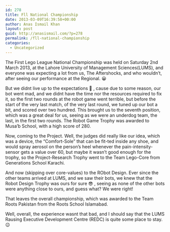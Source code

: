 ```yaml
---
id: 278
title: Fll National Championship
date: 2013-03-09T16:39:58+00:00
author: Anas Ismail Khan
layout: post
guid: http://anasismail.com/?p=278
permalink: /fll-national-championship
categories:
  - Uncategorized
---
```

The First Lego League National Championship was held on Saturday 2nd March 2013, at the Lahore University of Management Sciences(LUMS), and everyone was expecting a lot from us, The Aftershocks, and who wouldn&#8217;t, after seeing our performance at the Regional. 😀

But we didnt live up to the expectations 🙁 , cause due to some reason, our bot went mad, and we didnt have the time nor the resources required to fix it, so the first two rounds at the robot game went terrible, but before the start of the very last match, of the very last round, we tuned up our bot a bit, and scored over two hundred. This brought us to the seventh position, which was a great deal for us, seeing as we were an underdog team, the last, in the first two rounds. The Robot Game Trophy was awarded to Musa&#8217;b School, with a high score of 280.

Now, coming to the Project. Well, the judges did really like our idea, which was a device, the &#8220;Comfort-Sole&#8221; that can be fit-ted inside any shoe, and would spray aerosol on the person&#8217;s heel whenever the pain-intensity-sensor gets a value over 60, but maybe it wasn&#8217;t good enough for the trophy, so the Project-Research Trophy went to the Team Lego-Core from Generations School Karachi.

And now (skipping over core-values) to the RObot Design. Ever since the other teams arrived at LUMS, and we saw their bots, we knew that the Robot Design Trophy was ours for sure 😎 , seeing as none of the other bots were anything close to ours, and guess what? We were right!

That leaves the overall championship, which was awarded to the Team Roots Pakistan from the Roots School Islamabad.

Well, overall, the experience wasnt that bad, and I should say that the LUMS Rausing Executive Development Centre (REDC) is quite some place to stay. 😉